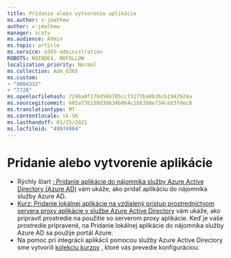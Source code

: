 ```yaml
---
title: Pridanie alebo vytvorenie aplikácie
ms.author: v-jmathew
author: v-jmathew
manager: scotv
ms.audience: Admin
ms.topic: article
ms.service: o365-administration
ROBOTS: NOINDEX, NOFOLLOW
localization_priority: Normal
ms.collection: Adm_O365
ms.custom:
- "9004332"
- "7728"
ms.openlocfilehash: 7296a0f170d56b705ccf3173ba0636cb1942924a
ms.sourcegitcommit: 605a73b159d30634b064c1b63b0e734ceb3fdec8
ms.translationtype: MT
ms.contentlocale: sk-SK
ms.lasthandoff: 01/25/2021
ms.locfileid: "49974984"
---
```

# <a name="adding-or-creating-an-application"></a>Pridanie alebo vytvorenie aplikácie

- Rýchly štart [: Pridanie aplikácie do nájomníka služby Azure Active Directory (Azure AD)](https://docs.microsoft.com/azure/active-directory/manage-apps/add-application-portal) vám ukáže, ako pridať aplikáciu do nájomníka služby Azure AD.
- [Kurz: Pridanie lokálnej aplikácie na vzdialený prístup prostredníctvom servera proxy aplikácie v službe Azure Active Directory](https://docs.microsoft.com/azure/active-directory/manage-apps/application-proxy-add-on-premises-application) vám ukáže, ako pripraviť prostredie na použitie so serverom proxy aplikácie. Keď je vaše prostredie pripravené, na Pridanie lokálnej aplikácie do nájomníka služby Azure AD sa použije portál Azure.
- Na pomoc pri integrácii aplikácií pomocou služby Azure Active Directory sme vytvorili [kolekciu kurzov](https://docs.microsoft.com/azure/active-directory/saas-apps/tutorial-list) , ktoré vás prevedie konfiguráciou.
